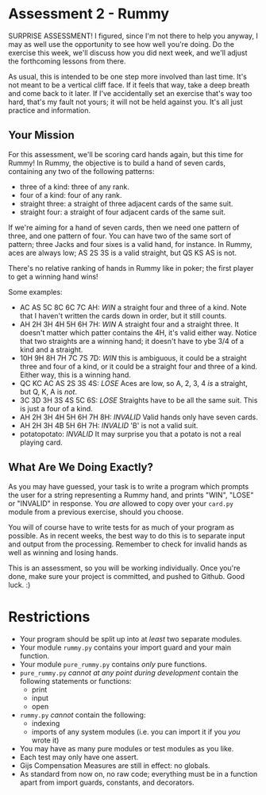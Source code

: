 # Assessment 2 - Rummy

SURPRISE ASSESSMENT! I figured, since I'm not there to help you anyway, I may as well use the opportunity to see how well you're doing. Do the exercise this week, we'll discuss how you did next week, and we'll adjust the forthcoming lessons from there.

As usual, this is intended to be one step more involved than last time. It's not meant to be a vertical cliff face. If it feels that way, take a deep breath and come back to it later. If I've accidentally set an exercise that's way too hard, that's my fault not yours; it will not be held against you. It's all just practice and information.

## Your Mission

For this assessment, we'll be scoring card hands again, but this time for Rummy!
In Rummy, the objective is to build a hand of seven cards, containing any two of the following patterns:
* three of a kind: three of any rank.
* four of a kind: four of any rank.  
* straight three: a straight of three adjacent cards of the same suit.
* straight four: a straight of four adjacent cards of the same suit.

If we're aiming for a hand of seven cards, then we need one pattern of three, and one pattern of four. You can have two of the same sort of pattern; three Jacks and four sixes is a valid hand, for instance. In Rummy, aces are always low; AS 2S 3S is a valid straight, but QS KS AS is not.

There's no relative ranking of hands in Rummy like in poker; the first player to get a winning hand wins!

Some examples:

* AC AS 5C 8C 6C 7C AH:  *WIN* a straight four and three of a kind. Note that I haven't written the cards down in order, but it still counts.
* AH 2H 3H 4H 5H 6H 7H: *WIN* A straight four and a straight three. It doesn't matter which patter contains the 4H, it's valid either way. Notice that two straights are a winning hand; it doesn't have to ybe  3/4 of a kind and a straight. 
* 10H 9H 8H 7H 7C 7S 7D: *WIN* this is ambiguous, it could be a straight three and four of a kind, or it could be a straight four and three of a kind. Either way, this is a winning hand. 
* QC KC AC AS 2S 3S 4S: *LOSE* Aces are low, so A, 2, 3, 4 *is* a straight, but Q, K, A is *not*.
* 3C 3D 3H 3S 4S 5C 6S: *LOSE* Straights have to be all the same suit. This is just a four of a kind.
* AH 2H 3H 4H 5H 6H 7H 8H: *INVALID* Valid hands only have seven cards.
* AH 2H 3H 4B 5H 6H 7H: *INVALID* 'B' is not a valid suit.
* potatopotato: *INVALID* It may surprise you that a potato is not a real playing card.

## What Are We Doing Exactly?

As you may have guessed, your task is to write a program which prompts the user for a string representing a Rummy hand, and prints "WIN", "LOSE" or "INVALID" in response. You *are* allowed to copy over your `card.py` module from a previous exercise, should you choose.

You will of course have to write tests for as much of your program as possible.  As in recent weeks, the best way to do this is to separate input and output from the processing. Remember to check for invalid hands as well as winning and losing hands. 

This is an assessment, so you will be working individually. Once you're done, make sure your project is committed, and pushed to Github. Good luck. :)

# Restrictions
* Your program should be split up into at *least* two separate modules.
* Your module `rummy.py` contains your import guard and your main function.
* Your module `pure_rummy.py` contains *only* pure functions.
* `pure_rummy.py` *cannot at any point during development* contain the following statements or functions:
  * print
  * input
  * open
* `rummy.py` *cannot* contain the following:
  * indexing 
  * imports of any system modules (i.e. you can import it if you *you* wrote it)
* You may have as many pure modules or test modules as you like.
* Each test may only have one assert.
* Gijs Compensation Measures are still in effect: no globals.
* As standard from now on, no raw code; everything must be in a function apart from import guards, constants, and decorators.
